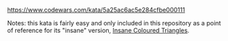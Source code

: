 https://www.codewars.com/kata/5a25ac6ac5e284cfbe000111

Notes: this kata is fairly easy and only included in this repository as a point of reference for its "insane" version,
[Insane Coloured Triangles](../../2_kyu/insane_coloured_triangles).
